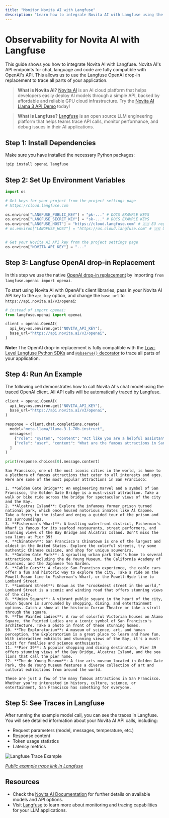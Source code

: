 ```yaml
---
title: "Monitor Novita AI with Langfuse"
description: "Learn how to integrate Novita AI with Langfuse using the OpenAI drop-in replacement."
---
```


# Observability for Novita AI with Langfuse

This guide shows you how to integrate Novita AI with Langfuse. Novita AI's API endpoints for chat, language and code are fully compatible with OpenAI's API. This allows us to use the Langfuse OpenAI drop-in replacement to trace all parts of your application.

> **What is Novita AI?** [Novita AI](https://novita.ai/) is an AI cloud platform that helps developers easily deploy AI models through a simple API, backed by affordable and reliable GPU cloud infrastructure. Try the [Novita AI Llama 3 API Demo](https://novita.ai/model-api/product/llm-api/playground/meta-llama-llama-3.1-70b-instruct) today!

> **What is Langfuse?** [Langfuse](https://langfuse.com) is an open source LLM engineering platform that helps teams trace API calls, monitor performance, and debug issues in their AI applications.

## Step 1: Install Dependencies

Make sure you have installed the necessary Python packages:


```python
!pip install openai langfuse
```

## Step 2: Set Up Environment Variables


```python
import os

# Get keys for your project from the project settings page
# https://cloud.langfuse.com

os.environ["LANGFUSE_PUBLIC_KEY"] = "pk-..." # DOCS EXAMPLE KEYS
os.environ["LANGFUSE_SECRET_KEY"] = "sk-..." # DOCS EXAMPLE KEYS
os.environ["LANGFUSE_HOST"] = "https://cloud.langfuse.com" # 🇪🇺 EU region
# os.environ["LANGFUSE_HOST"] = "https://us.cloud.langfuse.com" # 🇺🇸 US region


# Get your Novita AI API key from the project settings page
os.environ["NOVITA_API_KEY"] = "..."
```

## Step 3: Langfuse OpenAI drop-in Replacement

In this step we use the native [OpenAI drop-in replacement](https://langfuse.com/docs/integrations/openai/python/get-started) by importing `from langfuse.openai import openai`.

To start using Novita AI with OpenAI's client libraries, pass in your Novita AI API key to the `api_key` option, and change the `base_url` to `https://api.novita.ai/v3/openai`:


```python
# instead of import openai:
from langfuse.openai import openai

client = openai.OpenAI(
  api_key=os.environ.get("NOVITA_API_KEY"),
  base_url="https://api.novita.ai/v3/openai",
)
```

**Note:** The OpenAI drop-in replacement is fully compatible with the [Low-Level Langfuse Python SDKs](https://langfuse.com/docs/sdk/python/low-level-sdk) and [`@observe()` decorator](https://langfuse.com/docs/sdk/python/decorators) to trace all parts of your application.

## Step 4: Run An Example

The following cell demonstrates how to call Novita AI's chat model using the traced OpenAI client. All API calls will be automatically traced by Langfuse.


```python
client = openai.OpenAI(
  api_key=os.environ.get("NOVITA_API_KEY"),
  base_url="https://api.novita.ai/v3/openai",
)

response = client.chat.completions.create(
  model="meta-llama/llama-3.1-70b-instruct",
  messages=[
    {"role": "system", "content": "Act like you are a helpful assistant."},
    {"role": "user", "content": "What are the famous attractions in San Francisco?"},
  ]
)

print(response.choices[0].message.content)
```

    San Francisco, one of the most iconic cities in the world, is home to a plethora of famous attractions that cater to all interests and ages. Here are some of the most popular attractions in San Francisco:
    
    1. **Golden Gate Bridge**: An engineering marvel and a symbol of San Francisco, the Golden Gate Bridge is a must-visit attraction. Take a walk or bike ride across the bridge for spectacular views of the city and the Bay.
    2. **Alcatraz Island**: Explore the infamous former prison turned national park, which once housed notorious inmates like Al Capone. Take a ferry to the island and enjoy a guided tour of the prison and its surroundings.
    3. **Fisherman's Wharf**: A bustling waterfront district, Fisherman's Wharf is famous for its seafood restaurants, street performers, and stunning views of the Bay Bridge and Alcatraz Island. Don't miss the sea lions at Pier 39!
    4. **Chinatown**: San Francisco's Chinatown is one of the largest and oldest in the United States. Explore the colorful streets, try some authentic Chinese cuisine, and shop for unique souvenirs.
    5. **Golden Gate Park**: A sprawling urban park that's home to several attractions, including the de Young Museum, the California Academy of Sciences, and the Japanese Tea Garden.
    6. **Cable Cars**: A classic San Francisco experience, the cable cars offer a fun and historic way to explore the city. Take a ride on the Powell-Mason line to Fisherman's Wharf, or the Powell-Hyde line to Lombard Street.
    7. **Lombard Street**: Known as the "crookedest street in the world," Lombard Street is a scenic and winding road that offers stunning views of the city.
    8. **Union Square**: A vibrant public square in the heart of the city, Union Square is surrounded by shopping, dining, and entertainment options. Catch a show at the historic Curran Theatre or take a stroll through the square.
    9. **The Painted Ladies**: A row of colorful Victorian houses on Alamo Square, the Painted Ladies are a iconic symbol of San Francisco's architecture. Take a photo in front of these stunning homes.
    10. **The Exploratorium**: A museum of science, art, and human perception, the Exploratorium is a great place to learn and have fun. With interactive exhibits and stunning views of the Bay, it's a must-visit for families and science enthusiasts.
    11. **Pier 39**: A popular shopping and dining destination, Pier 39 offers stunning views of the Bay Bridge, Alcatraz Island, and the sea lions that call the pier home.
    12. **The de Young Museum**: A fine arts museum located in Golden Gate Park, the de Young Museum features a diverse collection of art and cultural exhibitions from around the world.
    
    These are just a few of the many famous attractions in San Francisco. Whether you're interested in history, culture, science, or entertainment, San Francisco has something for everyone.


## Step 5: See Traces in Langfuse

After running the example model call, you can see the traces in Langfuse. You will see detailed information about your Novita AI API calls, including:

- Request parameters (model, messages, temperature, etc.)
- Response content
- Token usage statistics
- Latency metrics

![Langfuse Trace Example](https://langfuse.com/images/cookbook/integration-novitaai/novitaai-example-trace.png)

_[Public example trace link in Langfuse](https://cloud.langfuse.com/project/cm7ua5l6e05wlad07qr6ce2wn/traces/039cc8b2-dba0-479f-9cd6-63672bc08c71?timestamp=2025-03-06T02%3A15%3A15.184Z)_

## Resources

- Check the [Novita AI Documentation](https://novita.ai/docs/guides/introduction) for further details on available models and API options.
- Visit [Langfuse](https://langfuse.com) to learn more about monitoring and tracing capabilities for your LLM applications.
